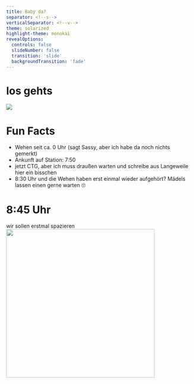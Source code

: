 ```yaml
---
title: Baby da?
separator: <!--s-->
verticalSeparator: <!--v-->
theme: solarized
highlight-theme: monokai
revealOptions:
  controls: false
  slideNumber: false
  transition: 'slide'
  backgroundTransition: 'fade'
---
```


# los gehts
![](https://i.giphy.com/AazbFyRAiYlry.webp)

<!--s-->
# Fun Facts

* Wehen seit ca. 0 Uhr (sagt Sassy, aber ich habe da noch nichts gemerkt)
* Ankunft auf Station: 7:50
* jetzt CTG, aber ich muss draußen warten und schreibe aus Langeweile hier ein bisschen
* 8:30 Uhr und die Wehen haben erst einmal wieder aufgehört? Mädels lassen einen gerne warten 🙄

<!--s-->
# 8:45 Uhr

wir sollen erstmal spazieren
<img src="https://photos.google.com/share/AF1QipOyuiau_9QlMH60ntDJs9DKc1hk1pvGg9xOCZq_Q2RtQvLwTmiSuGhlKduW8-Dyww/photo/AF1QipMajrZMSAzg49OgLRtB2yIDFAph83kZdX-4nE2V?key=MDV1b1VpMjJ3NUF5VzVzaFZFOEhIejdicm9Xd0FB" width="400px"/>
